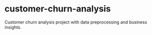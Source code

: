 # customer-churn-analysis
Customer churn analysis project with data preprocessing and business insights.
